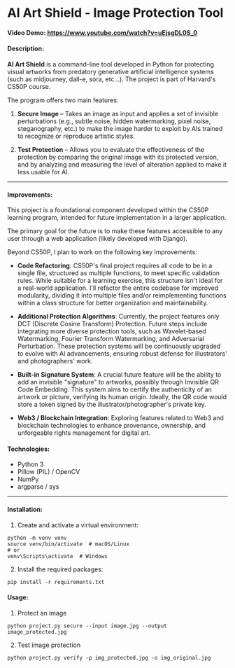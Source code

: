 # AI Art Shield - Image Protection Tool

#### Video Demo: https://www.youtube.com/watch?v=uEjsgDL0S_0

#### Description:
**AI Art Shield** is a command-line tool developed in Python for protecting visual artworks from predatory generative artificial intelligence systems (such as midjourney, dall-e, sora, etc...). The project is part of Harvard's CS50P course.

The program offers two main features:

1. **Secure Image** – Takes an image as input and applies a set of invisible perturbations (e.g., subtle noise, hidden watermarking, pixel noise, steganography, etc.) to make the image harder to exploit by AIs trained to recognize or reproduce artistic styles.

2. **Test Protection** – Allows you to evaluate the effectiveness of the protection by comparing the original image with its protected version, and by analyzing and measuring the level of alteration applied to make it less usable for AI.
---

#### Improvements:

This project is a foundational component developed within the CS50P learning program, intended for future implementation in a larger application.

The primary goal for the future is to make these features accessible to any user through a web application (likely developed with Django).

Beyond CS50P, I plan to work on the following key improvements:

- **Code Refactoring**: CS50P's final project requires all code to be in a single file, structured as multiple functions, to meet specific validation rules. While suitable for a learning exercise, this structure isn't ideal for a real-world application. I'll refactor the entire codebase for improved modularity, dividing it into multiple files and/or reimplementing functions within a class structure for better organization and maintainability.

- **Additional Protection Algorithms**: Currently, the project features only DCT (Discrete Cosine Transform) Protection. Future steps include integrating more diverse protection tools, such as Wavelet-based Watermarking, Fourier Transform Watermarking, and Adversarial Perturbation. These protection systems will be continuously upgraded to evolve with AI advancements, ensuring robust defense for illustrators' and photographers' work.

- **Built-in Signature System**: A crucial future feature will be the ability to add an invisible "signature" to artworks, possibly through Invisible QR Code Embedding. This system aims to certify the authenticity of an artwork or picture, verifying its human origin. Ideally, the QR code would store a token signed by the illustrator/photographer's private key.

- **Web3 / Blockchain Integration**: Exploring features related to Web3 and blockchain technologies to enhance provenance, ownership, and unforgeable rights management for digital art.

#### Technologies:
- Python 3
- Pillow (PIL) / OpenCV
- NumPy
- argparse / sys

---

#### Installation:

1. Create and activate a virtual environment:

```
python -m venv venv
source venv/bin/activate  # macOS/Linux
# or
venv\Scripts\activate  # Windows
```

2. Install the required packages:

```
pip install -r requirements.txt

```

#### Usage:

1. Protect an image

```
python project.py secure --input image.jpg --output image_protected.jpg
```

2. Test image protection

```
python project.py verify -p img_protected.jpg -o img_original.jpg
```
